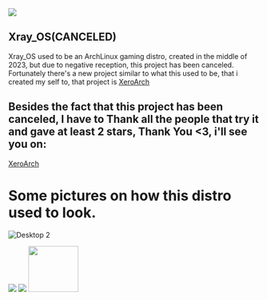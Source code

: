  <img src="https://images2.imgbox.com/b1/19/gp7ReKqs_o.png"> 

## Xray_OS(CANCELED) 
Xray_OS used to be an ArchLinux gaming distro, created in the middle of 2023, but due to negative reception, this project has been canceled.
Fortunately there's a new project similar to what this used to be, that i created my self to, that project is [XeroArch](https://sourceforge.net/projects/xeroarch/)

## Besides the fact that this project has been canceled, I have to Thank all the people that try it and gave at least 2 stars, Thank You <3, i'll see you on:
[XeroArch](https://sourceforge.net/projects/xeroarch/)

# Some pictures on how this distro used to look.

![Desktop 2](https://github.com/Xray-OS/xray_os/assets/143856402/847105ac-5e33-4e80-b2b8-ea10675a0429)

<img src="https://images2.imgbox.com/be/32/bvReWob9_o.png">

<img src="https://images2.imgbox.com/e4/32/xoDQZJwl_o.png">


<img src="https://images2.imgbox.com/79/d9/c0B6V9le_o.png" width="100" height="92">
